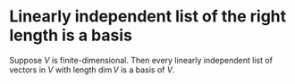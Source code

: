 # Linearly independent list of the right length is a basis

Suppose $V$ is finite-dimensional. Then every linearly independent list of vectors in $V$ with length $\dim V$ is a basis of $V$.
